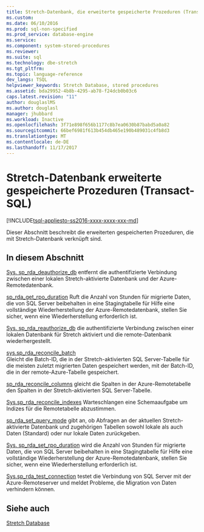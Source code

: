 ```yaml
---
title: Stretch-Datenbank, die erweiterte gespeicherte Prozeduren (Transact-SQL) | Microsoft Docs
ms.custom: 
ms.date: 06/10/2016
ms.prod: sql-non-specified
ms.prod_service: database-engine
ms.service: 
ms.component: system-stored-procedures
ms.reviewer: 
ms.suite: sql
ms.technology: dbe-stretch
ms.tgt_pltfrm: 
ms.topic: language-reference
dev_langs: TSQL
helpviewer_keywords: Stretch Database, stored procedures
ms.assetid: bda29952-4b8b-4295-ab78-f24dcb0b03c6
caps.latest.revision: "11"
author: douglaslMS
ms.author: douglasl
manager: jhubbard
ms.workload: Inactive
ms.openlocfilehash: 3f71e898f656b1177c8b7ea0630b87babd5a0a82
ms.sourcegitcommit: 66bef6981f613b454db465e190b489031c4fb8d3
ms.translationtype: MT
ms.contentlocale: de-DE
ms.lasthandoff: 11/17/2017
---
```

# <a name="stretch-database-extended-stored-procedures-transact-sql"></a>Stretch-Datenbank erweiterte gespeicherte Prozeduren (Transact-SQL)
[!INCLUDE[tsql-appliesto-ss2016-xxxx-xxxx-xxx-md](../../includes/tsql-appliesto-ss2016-xxxx-xxxx-xxx-md.md)]

 Dieser Abschnitt beschreibt die erweiterten gespeicherten Prozeduren, die mit Stretch-Datenbank verknüpft sind.  
  
## <a name="in-this-section"></a>In diesem Abschnitt  
[Sys. sp_rda_deauthorize_db](../../relational-databases/system-stored-procedures/sys-sp-rda-deauthorize-db-transact-sql.md) entfernt die authentifizierte Verbindung zwischen einer lokalen Stretch-aktivierte Datenbank und der Azure-Remotedatenbank.

[sp_rda_get_rpo_duration](../../relational-databases/system-stored-procedures/sys-sp-rda-get-rpo-duration-transact-sql.md) Ruft die Anzahl von Stunden für migrierte Daten, die von SQL Server beibehalten in eine Stagingtabelle für Hilfe eine vollständige Wiederherstellung der Azure-Remotedatenbank, stellen Sie sicher, wenn eine Wiederherstellung erforderlich ist.
  
 [Sys. sp_rda_reauthorize_db](../../relational-databases/system-stored-procedures/sys-sp-rda-reauthorize-db-transact-sql.md) die authentifizierte Verbindung zwischen einer lokalen Datenbank für Stretch aktiviert und die remote-Datenbank wiederhergestellt.
  
 [sys.sp_rda_reconcile_batch](../../relational-databases/system-stored-procedures/sys-sp-rda-reconcile-batch-transact-sql.md)  
 Gleicht die Batch-ID, die in der Stretch-aktivierten SQL Server-Tabelle für die meisten zuletzt migrierten Daten gespeichert werden, mit der Batch-ID, die in der remote-Azure-Tabelle gespeichert. 
 
[sp_rda_reconcile_columns](../../relational-databases/system-stored-procedures/sys-sp-rda-reconcile-columns-transact-sql.md) gleicht die Spalten in der Azure-Remotetabelle den Spalten in der Stretch-aktivierten SQL Server-Tabelle.
 
 [Sys.sp_rda_reconcile_indexes](../../relational-databases/system-stored-procedures/sys-sp-rda-reconcile-indexes-transact-sql.md) Warteschlangen eine Schemaaufgabe um Indizes für die Remotetabelle abzustimmen.
 
 [sp_rda_set_query_mode](../../relational-databases/system-stored-procedures/sys-sp-rda-set-query-mode-transact-sql.md) gibt an, ob Abfragen an der aktuellen Stretch-aktivierte Datenbank und zugehörigen Tabellen sowohl lokale als auch Daten (Standard) oder nur lokale Daten zurückgeben.
 
 [Sys. sp_rda_set_rpo_duration](../../relational-databases/system-stored-procedures/sys-sp-rda-set-rpo-duration-transact-sql.md) wird die Anzahl von Stunden für migrierte Daten, die von SQL Server beibehalten in eine Stagingtabelle für Hilfe eine vollständige Wiederherstellung der Azure-Remotedatenbank, stellen Sie sicher, wenn eine Wiederherstellung erforderlich ist.
 
 [Sys.sp_rda_test_connection](../../relational-databases/system-stored-procedures/sys-sp-rda-test-connection-transact-sql.md) testet die Verbindung von SQL Server mit der Azure-Remoteserver und meldet Probleme, die Migration von Daten verhindern können.
 
## <a name="see-also"></a>Siehe auch  
 [Stretch Database](../../sql-server/stretch-database/stretch-database.md)  
  
  

